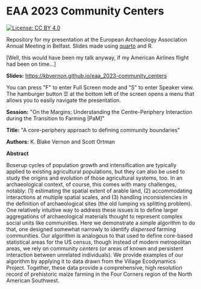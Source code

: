 
# EAA 2023 Community Centers

<!-- badges: start -->
[![License: CC BY 4.0](https://img.shields.io/badge/License-CC_BY_4.0-lightgrey.svg)](https://creativecommons.org/licenses/by/4.0/)
<!-- badges: end -->

Repository for my presentation at the European Archaeology Association Annual Meeting in Belfast. Slides made using [quarto](https://quarto.org/) and R. 

[Well, this would have been my talk anyway, if my American Airlines flight had been on time...]

__Slides:__ <https://kbvernon.github.io/eaa_2023-community_centers>

You can press "F" to enter Full Screen mode and "S" to enter Speaker view. The hamburger button ☰ at the bottom left of the screen opens a menu that allows you to easily navigate the presentation.  

__Session:__ "On the Margins: Understanding the Centre-Periphery Interaction during the Transition to Farming [PaM]"

__Title:__ "A core-periphery approach to defining community boundaries"

__Authors:__ K. Blake Vernon and Scott Ortman

__Abstract__  

Boserup cycles of population growth and intensification are typically applied to existing agricultural populations, but they can also be used to study the origins and evolution of those agricultural systems, too. In an archaeological context, of course, this comes with many challenges, notably: (1) estimating the spatial extent of arable land, (2) accommodating interactions at multiple spatial scales, and (3) handling inconsistencies in the definition of archaeological sites (the old lumping vs splitting problem). One relatively intuitive way to address these issues is to define larger aggregations of archaeological materials thought to represent complex social units like communities. Here we demonstrate a simple algorithm to do that, one designed somewhat narrowly to identify *dispersed* farming communities. Our algorithm is analogous to that used to define core-based statistical areas for the US census, though instead of modern metropolitan areas, we rely on community *centers* (or areas of known and persistent interaction between unrelated individuals). We provide examples of our algorithm by applying it to data drawn from the Village Ecodynamics Project. Together, these data provide a comprehensive, high resolution record of prehistoric maize farming in the Four Corners region of the North American Southwest.
